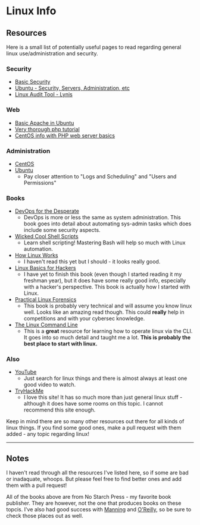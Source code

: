 # Linux Info
## Resources

Here is a small list of potentially useful pages to read regarding general linux use/administration and security. 

### Security 

- [Basic Security](https://linux-audit.com/ubuntu-server-hardening-guide-quick-and-secure/)
- [Ubuntu - Security, Servers, Administration, etc](https://ubuntu.com/server/docs/security-introduction)
- [Linux Audit Tool - Lynis](https://linux-audit.com/lynis/) 

### Web
 - [Basic Apache in Ubuntu](https://ubuntu.com/tutorials/install-and-configure-apache#1-overview)
 - [Very thorough php tutorial](https://www.tutorialspoint.com/php/php_installation_linux.htm)
 - [CentOS info with PHP web server basics](https://www.tutorialspoint.com/linux_admin/configure_php_in_centos_linux.htm) 

### Administration
- [CentOS](https://www.tutorialspoint.com/linux_admin/index.htm) 
- [Ubuntu](https://help.ubuntu.com/community/SystemAdministration)
  - Pay closer attention to "Logs and Scheduling" and "Users and Permissions" 

### Books
- [DevOps for the Desperate](https://nostarch.com/devops-desperate)
  - DevOps is more or less the same as system administration. This book goes into detail about automating sys-admin tasks which does include some security aspects. 
- [Wicked Cool Shell Scripts](https://nostarch.com/wcss2)
  - Learn shell scripting! Mastering Bash will help so much with Linux automation. 
- [How Linux Works](https://nostarch.com/howlinuxworks3)
  - I haven't read this yet but I should - it looks really good.
- [Linux Basics for Hackers](https://nostarch.com/linuxbasicsforhackers)
  - I have yet to finish this book (even though I started reading it my freshman year), but it does have some really good info, especially with a hacker's perspective. This book is actually how I started with Linux. 
- [Practical Linux Forensics](https://nostarch.com/practical-linux-forensics)
  - This book is probably very technical and will assume you know linux well. Looks like an amazing read though. This could **really** help in competitions and with your cybersec knowledge. 
- [The Linux Command Line](https://nostarch.com/tlcl2)
  - This is a **great** resource for learning how to operate linux via the CLI. It goes into so much detail and taught me a lot. **This is probably the best place to start with linux.**

### Also
- [YouTube](https://www.youtube.com/) 
  - Just search for linux things and there is almost always at least one good video to watch. 
- [TryHackMe](tryhackme.com) 
  - I love this site! It has so much more than just general linux stuff - although it does have some rooms on this topic. I cannot recommend this site enough. 

Keep in mind there are so many other resources out there for all kinds of linux things. If you find some good ones, make a pull request with them added - any topic regarding linux! 

---

## Notes

I haven't read through all the resources I've listed here, so if some are bad or inadaquate, whoops. But please feel free to find better ones and add them with a pull request! 

All of the books above are from No Starch Press - my favorite book publisher. They are however, not the one that produces books on these topcis. I've also had good success with [Manning](manning.com) and [O'Reilly](https://www.oreilly.com/search/?query=Security&extended_publisher_data=true&highlight=true&include_assessments=false&include_case_studies=true&include_courses=true&include_playlists=true&include_collections=true&include_notebooks=true&include_sandboxes=true&include_scenarios=true&is_academic_institution_account=false&source=user&sort=relevance&facet_json=true&json_facets=true&page=0&include_facets=true&include_practice_exams=true), so be sure to check those places out as well. 

